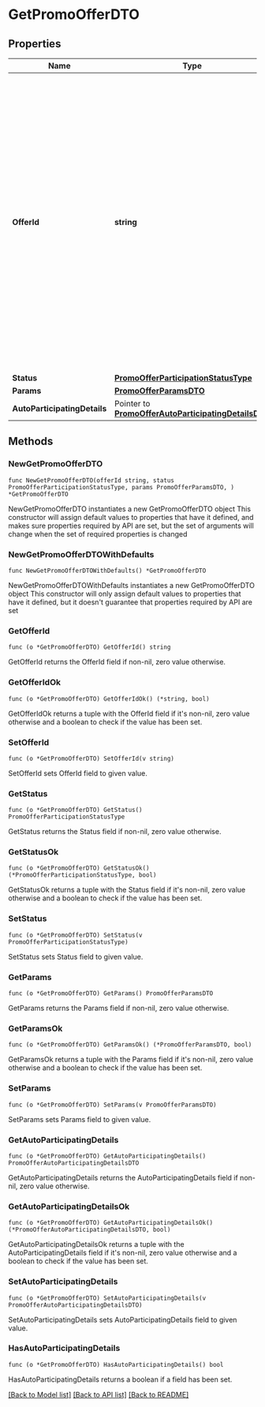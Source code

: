 # GetPromoOfferDTO

## Properties

Name | Type | Description | Notes
------------ | ------------- | ------------- | -------------
**OfferId** | **string** | Ваш SKU — идентификатор товара в вашей системе.  Разрешена любая последовательность длиной до 255 знаков.  Правила использования SKU:  * У каждого товара SKU должен быть свой.  * SKU товара нельзя менять — можно только удалить товар и добавить заново с новым SKU.  * Уже заданный SKU нельзя освободить и использовать заново для другого товара. Каждый товар должен получать новый идентификатор, до того никогда не использовавшийся в вашем каталоге.  [Что такое SKU и как его назначать](https://yandex.ru/support/marketplace/assortment/add/index.html#fields)  | 
**Status** | [**PromoOfferParticipationStatusType**](PromoOfferParticipationStatusType.md) |  | 
**Params** | [**PromoOfferParamsDTO**](PromoOfferParamsDTO.md) |  | 
**AutoParticipatingDetails** | Pointer to [**PromoOfferAutoParticipatingDetailsDTO**](PromoOfferAutoParticipatingDetailsDTO.md) |  | [optional] 

## Methods

### NewGetPromoOfferDTO

`func NewGetPromoOfferDTO(offerId string, status PromoOfferParticipationStatusType, params PromoOfferParamsDTO, ) *GetPromoOfferDTO`

NewGetPromoOfferDTO instantiates a new GetPromoOfferDTO object
This constructor will assign default values to properties that have it defined,
and makes sure properties required by API are set, but the set of arguments
will change when the set of required properties is changed

### NewGetPromoOfferDTOWithDefaults

`func NewGetPromoOfferDTOWithDefaults() *GetPromoOfferDTO`

NewGetPromoOfferDTOWithDefaults instantiates a new GetPromoOfferDTO object
This constructor will only assign default values to properties that have it defined,
but it doesn't guarantee that properties required by API are set

### GetOfferId

`func (o *GetPromoOfferDTO) GetOfferId() string`

GetOfferId returns the OfferId field if non-nil, zero value otherwise.

### GetOfferIdOk

`func (o *GetPromoOfferDTO) GetOfferIdOk() (*string, bool)`

GetOfferIdOk returns a tuple with the OfferId field if it's non-nil, zero value otherwise
and a boolean to check if the value has been set.

### SetOfferId

`func (o *GetPromoOfferDTO) SetOfferId(v string)`

SetOfferId sets OfferId field to given value.


### GetStatus

`func (o *GetPromoOfferDTO) GetStatus() PromoOfferParticipationStatusType`

GetStatus returns the Status field if non-nil, zero value otherwise.

### GetStatusOk

`func (o *GetPromoOfferDTO) GetStatusOk() (*PromoOfferParticipationStatusType, bool)`

GetStatusOk returns a tuple with the Status field if it's non-nil, zero value otherwise
and a boolean to check if the value has been set.

### SetStatus

`func (o *GetPromoOfferDTO) SetStatus(v PromoOfferParticipationStatusType)`

SetStatus sets Status field to given value.


### GetParams

`func (o *GetPromoOfferDTO) GetParams() PromoOfferParamsDTO`

GetParams returns the Params field if non-nil, zero value otherwise.

### GetParamsOk

`func (o *GetPromoOfferDTO) GetParamsOk() (*PromoOfferParamsDTO, bool)`

GetParamsOk returns a tuple with the Params field if it's non-nil, zero value otherwise
and a boolean to check if the value has been set.

### SetParams

`func (o *GetPromoOfferDTO) SetParams(v PromoOfferParamsDTO)`

SetParams sets Params field to given value.


### GetAutoParticipatingDetails

`func (o *GetPromoOfferDTO) GetAutoParticipatingDetails() PromoOfferAutoParticipatingDetailsDTO`

GetAutoParticipatingDetails returns the AutoParticipatingDetails field if non-nil, zero value otherwise.

### GetAutoParticipatingDetailsOk

`func (o *GetPromoOfferDTO) GetAutoParticipatingDetailsOk() (*PromoOfferAutoParticipatingDetailsDTO, bool)`

GetAutoParticipatingDetailsOk returns a tuple with the AutoParticipatingDetails field if it's non-nil, zero value otherwise
and a boolean to check if the value has been set.

### SetAutoParticipatingDetails

`func (o *GetPromoOfferDTO) SetAutoParticipatingDetails(v PromoOfferAutoParticipatingDetailsDTO)`

SetAutoParticipatingDetails sets AutoParticipatingDetails field to given value.

### HasAutoParticipatingDetails

`func (o *GetPromoOfferDTO) HasAutoParticipatingDetails() bool`

HasAutoParticipatingDetails returns a boolean if a field has been set.


[[Back to Model list]](../README.md#documentation-for-models) [[Back to API list]](../README.md#documentation-for-api-endpoints) [[Back to README]](../README.md)


